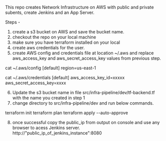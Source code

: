 This repo creates Network Infrastructure on AWS with public and private subents, create Jenkins and an App Server.

Steps -

1. create a s3 bucket on AWS and save the bucket name.
2. checkout the repo on your local machine
3. make sure you have terraform installed on your local
4. create aws credentials for the user.
5. create AWS config and credentials file at location ~/.aws and replace aws_access_key and aws_secret_access_key values from previous step.

cat ~/.aws/config
[default]
region=us-east-1

cat ~/.aws/credentials
[default]
aws_access_key_id=xxxxx
aws_secret_access_key=xxxx

6. Update the s3 bucket name in file src/infra-pipeline/dev/tf-backend.tf with the name you created in step 1
7. change directory to src/infra-pipeline/dev and run below commands.

terraform init
terraform plan
terraform apply --auto-approve

8. once successful copy the public_ip from output on console and use any browser to acess Jenkins server.
http://"public_ip_of_jenkins_instance":8080
